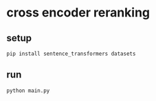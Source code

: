 # cross encoder reranking

## setup

```shell
pip install sentence_transformers datasets
```

## run

```shell
python main.py
```
